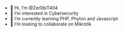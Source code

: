 - 👋 Hi, I’m @Zer0biT404
- 👀 I’m interested in Cybersecurity
- 🌱 I’m currently learning PHP, Phyton and Javascript
- 💞️ I’m looking to collaborate on Mikrotik

<!---
Zer0biT404/Zer0biT404 is a ✨ special ✨ repository because its `README.md` (this file) appears on your GitHub profile.
You can click the Preview link to take a look at your changes.
--->
